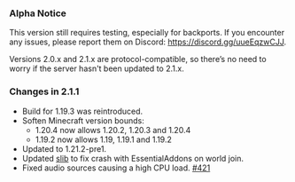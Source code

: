 ### Alpha Notice
This version still requires testing, especially for backports.
If you encounter any issues, please report them on Discord: https://discord.gg/uueEqzwCJJ.

Versions 2.0.x and 2.1.x are protocol-compatible,
so there’s no need to worry if the server hasn't been updated to 2.1.x.

### Changes in 2.1.1
- Build for 1.19.3 was reintroduced.
- Soften Minecraft version bounds:
    - 1.20.4 now allows 1.20.2, 1.20.3 and 1.20.4
    - 1.19.2 now allows 1.19, 1.19.1 and 1.19.2
- Updated to 1.21.2-pre1. 
- Updated [slib](https://github.com/plasmoapp/mc-slib) to fix crash with EssentialAddons on world join.
- Fixed audio sources causing a high CPU load. [#421](https://github.com/plasmoapp/plasmo-voice/issues/421)
